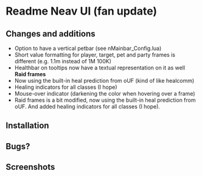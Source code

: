 # Readme Neav UI (fan update)

## Changes and additions

- Option to have a vertical petbar (see nMainbar_Config.lua)
- Short value formatting for player, target, pet and party frames is different (e.g. 1.1m instead of 1M 100K)
- Healthbar on tooltips now have a textual representation on it as well
**Raid frames**
- Now using the built-in heal prediction from oUF (kind of like healcomm)
- Healing indicators for all classes (I hope)
- Mouse-over indicator (darkening the color when hovering over a frame)
- Raid frames is a bit modified, now using the built-in heal prediction from oUF. And added healing indicators for all classes (I hope).

## Installation

## Bugs?

## Screenshots
